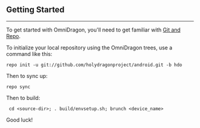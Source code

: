 ## Getting Started ##
---------------

To get started with OmniDragon, you'll need to get
familiar with [Git and Repo](https://source.android.com/source/using-repo.html).

To initialize your local repository using the OmniDragon trees, use a command like this:

    repo init -u git://github.com/holydragonproject/android.git -b hdo

Then to sync up:

    repo sync

Then to build:

     cd <source-dir>; . build/envsetup.sh; brunch <device_name>


Good luck!
